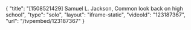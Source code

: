 {
    "title": "[1508521429] Samuel L. Jackson, Common look back on high school",
    "type": "solo",
    "layout": "iframe-static",
    "videoId": "123187367",
    "url": "\/tvpembed\/123187367"
}